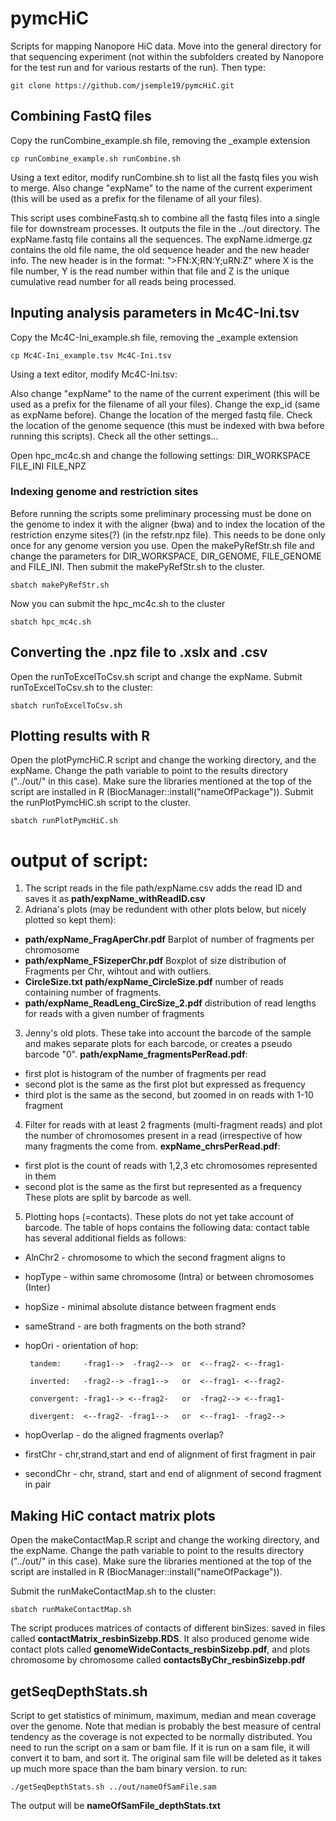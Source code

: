 # pymcHiC
Scripts for mapping Nanopore HiC data.
Move into the general directory for that sequencing experiment (not within the subfolders created by Nanopore for the test run and for various restarts of the run). Then type:
```
git clone https://github.com/jsemple19/pymcHiC.git
```

## Combining FastQ files
Copy the runCombine_example.sh file, removing the _example extension

```
cp runCombine_example.sh runCombine.sh
```

Using a text editor, modify runCombine.sh to list all the fastq files you wish to merge. Also change "expName" to the name of the current experiment (this will be used as a prefix for the filename of all your files).

This script uses combineFastq.sh to combine all the fastq files into a single file for downstream processes. It outputs the file in the ../out directory. The expName.fastq file contains all the sequences. The expName.idmerge.gz contains the old file name, the old sequence header and the new header info. The new header is in the format: ">FN:X;RN:Y;uRN:Z" where X is the file number, Y is the read number within that file and Z is the unique cumulative read number for all reads being processed.

## Inputing analysis parameters in Mc4C-Ini.tsv
Copy the Mc4C-Ini_example.sh file, removing the _example extension

```
cp Mc4C-Ini_example.tsv Mc4C-Ini.tsv
```
Using a text editor, modify Mc4C-Ini.tsv:

Also change "expName" to the name of the current experiment (this will be used as a prefix for the filename of all your files).
Change the exp_id (same as expName before).
Change the location of the merged fastq file.
Check the location of the genome sequence (this must be indexed with bwa before running this scripts).
Check all the other settings...

Open hpc_mc4c.sh and change the following settings:
DIR_WORKSPACE
FILE_INI
FILE_NPZ

### Indexing genome and restriction sites
Before running the scripts some preliminary processing must be done on the genome to index it with the aligner (bwa) and to index the location of the restriction enzyme sites(?) (in the refstr.npz file). This needs to be done only once for any genome version you use. Open the makePyRefStr.sh file and change the parameters for DIR_WORKSPACE, DIR_GENOME, FILE_GENOME and FILE_INI.
Then submit the makePyRefStr.sh to the cluster.
```
sbatch makePyRefStr.sh
```
Now you can submit the hpc_mc4c.sh to the cluster
```
sbatch hpc_mc4c.sh
```

## Converting the .npz file to .xslx and .csv
Open the runToExcelToCsv.sh script and change the expName.
Submit runToExcelToCsv.sh to the cluster:
```
sbatch runToExcelToCsv.sh
```

## Plotting results with R
Open the plotPymcHiC.R script and change the working directory, and the expName. Change the path variable to point to the results directory ("../out/" in this case).
Make sure the libraries mentioned at the top of the script are installed in R (BiocManager::install("nameOfPackage")).
Submit the runPlotPymcHiC.sh script to the cluster.
```
sbatch runPlotPymcHiC.sh
```
# output of script:
1. The script reads in the file path/expName.csv adds the read ID and saves it as **path/expName_withReadID.csv**
2. Adriana's plots (may be redundent with other plots below, but nicely plotted so kept them):
- **path/expName_FragAperChr.pdf** Barplot of number of fragments per chromosome
- **path/expName_FSizeperChr.pdf** Boxplot of size distribution of Fragments per Chr, wihtout and with outliers.
- **CircleSize.txt path/expName_CircleSize.pdf** number of reads containing number of fragments.
- **path/expName_ReadLeng_CircSize_2.pdf** distribution of read lengths for reads with a given number of fragments
3. Jenny's old plots. These take into account the barcode of the sample and makes separate plots for each barcode, or creates a pseudo barcode "0".  **path/expName_fragmentsPerRead.pdf**:
- first plot is histogram of the number of fragments per read
- second plot is the same as the first plot but expressed as frequency
- third plot is the same as the second, but zoomed in on reads with 1-10 fragment
4. Filter for reads with at least 2 fragments (multi-fragment reads) and plot the number of chromosomes present in a read (irrespective of how many fragments the come from. **expName_chrsPerRead.pdf**:
- first plot is the count of reads with 1,2,3 etc chromosomes represented in them
- second plot is the same as the first but represented as a frequency
These plots are split by barcode as well.
5. Plotting hops (=contacts). These plots do not yet take account of barcode. The table of hops contains the following data:
 contact table has several additional fields as follows:
- AlnChr2 - chromosome to which the second fragment aligns to
- hopType - within same chromosome (Intra) or between chromosomes (Inter)
- hopSize - minimal absolute distance between fragment ends
- sameStrand - are both fragments on the both strand?
- hopOri - orientation of hop:
       
       tandem:     -frag1-->  -frag2-->  or  <--frag2- <--frag1-
       
       inverted:   -frag2--> -frag1-->   or  <--frag1- <--frag2-
       
       convergent: -frag1--> <--frag2-   or  -frag2--> <--frag1-
       
       divergent:  <--frag2- -frag1-->   or  <--frag1- -frag2-->
       
- hopOverlap - do the aligned fragments overlap?
- firstChr - chr,strand,start and end of alignment of first fragment in pair
- secondChr - chr, strand, start and end of alignment of second fragment in pair

## Making HiC contact matrix plots
Open the makeContactMap.R script and change the working directory, and the expName. Change the path variable to point to the results directory ("../out/" in this case).
Make sure the libraries mentioned at the top of the script are installed in R (BiocManager::install("nameOfPackage")).

Submit the runMakeContactMap.sh to the cluster:
```
sbatch runMakeContactMap.sh
```
The script produces matrices of contacts of different binSizes: saved in files called **contactMatrix_resbinSizebp.RDS**. It also produced genome wide contact plots called **genomeWideContacts_resbinSizebp.pdf**, and plots chromosome by chromosome called **contactsByChr_resbinSizebp.pdf**

## getSeqDepthStats.sh
Script to get statistics of minimum, maximum, median and mean coverage over the genome. Note that median is probably the best measure of central tendency as the coverage is not expected to be normally distributed.
You need to run the script on a sam or bam file. If it is run on a sam file, it will convert it to bam, and sort it. The original sam file will be deleted as it takes up much more space than the bam binary version.
to run:
```
./getSeqDepthStats.sh ../out/nameOfSamFile.sam
```
The output will be **nameOfSamFile_depthStats.txt**
